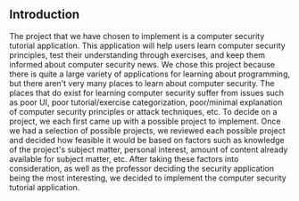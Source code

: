 ## Introduction

The project that we have chosen to implement is a computer security tutorial application. This application will help users learn computer security principles, test their understanding through exercises, and keep them informed about computer security news. We chose this project because there is quite a large variety of applications for learning about programming, but there aren't very many places to learn about computer security. The places that do exist for learning computer security suffer from issues such as poor UI, poor tutorial/exercise categorization, poor/minimal explanation of computer security principles or attack techniques, etc. To decide on a project, we each first came up with a possible project to implement. Once we had a selection of possible projects, we reviewed each possible project and decided how feasible it would be based on factors such as knowledge of the project's subject matter, personal interest, amount of content already available for subject matter, etc. After taking these factors into consideration, as well as the professor deciding the security application being the most interesting, we decided to implement the computer security tutorial application.